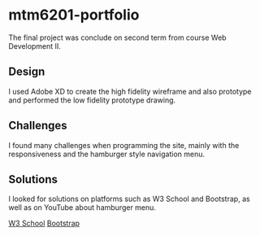 # mtm6201-portfolio

The final project was conclude on second term from course Web Development II.

## Design
I used Adobe XD to create the high fidelity wireframe and also prototype and performed the low fidelity prototype drawing.

## Challenges
I found many challenges when programming the site, mainly with the responsiveness and the hamburger style navigation menu.

## Solutions
I looked for solutions on platforms such as W3 School and Bootstrap, as well as on YouTube about hamburger menu.

[W3 School](https://www.w3schools.com/html/)
[Bootstrap](https://getbootstrap.com/)

